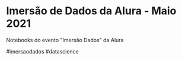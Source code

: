 # Imersão de Dados da Alura - Maio 2021

Notebooks do evento "Imersão Dados" da Alura

#imersaodados #datascience
